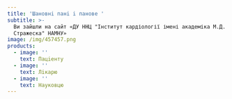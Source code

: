 ```yaml
---
title: 'Шановнi панi i панове '
subtitle: >-
  Ви зайшли на сайт «ДУ ННЦ "Інститут кардіології імені академіка М.Д.
  Стражеска" НАМНУ»
image: /img/457457.png
products:
  - image: ''
    text: Пацiенту
  - image: ''
    text: Лiкарю
  - image: ''
    text: Науковцю
---
```


